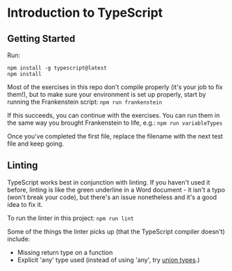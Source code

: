 # Introduction to TypeScript

## Getting Started
Run:
```
npm install -g typescript@latest
npm install
```

Most of the exercises in this repo don't compile properly (it's your job to fix them!), but to make sure your environment is set up properly, start by running the Frankenstein script:
```npm run frankenstein```

If this succeeds, you can continue with the exercises. You can run them in the same way you brought Frankenstein to life, e.g.:
```npm run variableTypes```

Once you've completed the first file, replace the filename with the next test file and keep going.

## Linting
TypeScript works best in conjunction with linting. If you haven't used it before, linting is like the green underline in a Word document - it isn't a typo (won't break your code), but there's an issue nonetheless and it's a good idea to fix it.

To run the linter in this project:
```npm run lint```

Some of the things the linter picks up (that the TypeScript compiler doesn't) include:
- Missing return type on a function
- Explicit 'any' type used (instead of using 'any', try [union types](./scripts/4_unionTypes.ts).)
